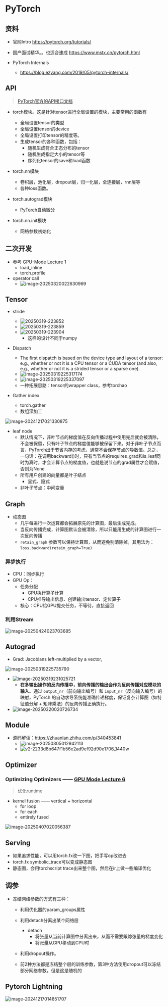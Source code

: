 # PyTorch

## 资料

* 官网Intro https://pytorch.org/tutorials/
* 国产面试精华。。也适合速成 https://www.mstx.cn/pytorch.html



* PyTorch Internals
  * https://blog.ezyang.com/2019/05/pytorch-internals/



## API

> [PyTorch官方的API接口文档](https://pytorch.org/docs/stable/index.html)

* torch模块。这是针对tensor进行全局设置的模块，主要常用的函数有
  * 全局设置tensor的类型
  * 全局设置tensor的device
  * 全局设置打印tensor的精度等。
  * 生成tensor的各种函数，包括：
    * 随机生成符合正态分布的tensor
    * 随机生成指定大小的tensor等
    * 序列化tensor的save和load函数

* torch.nn模块
  * 卷积层，池化层，dropout层，归一化层，全连接层，rnn层等
  * 各种loss函数。

* torch.autograd模块
  * [PyTorch自动微分](https://pytorch.org/tutorials/beginner/pytorch_with_examples.html)

* torch.nn.init模块
  * 网络参数初始化

## 二次开发

* 参考 GPU-Mode Lecture 1
  * load_inline
  * torch.profile
* operator call
  * ![image-20250320022630969](./pytorch/image-20250320022630969.png)
  

## Tensor

* stride
  * ![20250319-223852](pytorch/20250319-223852.jpeg)
  * ![20250319-223859](./pytorch/20250319-223859.jpeg)
  * ![20250319-223904](./pytorch/20250319-223904.jpeg)
    * 这样的设计不同于numpy
  
* Dispatch
  * The first dispatch is based on the device type and layout of a tensor: e.g., whether or not it is a CPU tensor or a CUDA tensor (and also, e.g., whether or not it is a strided tensor or a sparse one).
  * ![image-20250319225317174](./pytorch/image-20250319225317174.png)
  * ![image-20250319225337097](./pytorch/image-20250319225337097.png)
  * 一种拓展思路：tensor的wrapper class，参考torchao

* Gather index
  * torch.gather
  * 数组深加工


![image-20241217021330875](./pytorch/image-20241217021330875.png)

* leaf node
  * 默认情况下，非叶节点的梯度值在反向传播过程中使用完后就会被清除，不会被保留，只有叶子节点的梯度值能够被保留下来。对于非叶子节点而言，PyTorch出于节省内存的考虑，通常不会保存节点的导数值。总之，一句话：在调用backward()时，只有当节点的requires_grad和is_leaf同时为真时，才会计算节点的梯度值，也就是说节点的grad属性才会赋值，否则为None
  * 所有用户创建的向量都是叶子结点
    * 显式、隐式
  * 非叶子节点：中间变量



## Graph

* 动态图
  * 几乎每进行一次运算都会拓展原先的计算图，最后生成完成。
  * 当反向传播完成，计算图默认会被清除，所以只能用生成的计算图进行一次反向传播
  * `retain_graph` 参数可以保持计算图，从而避免别清除掉，其用法为：`loss.backward(retain_graph=True)`

### 异步执行

* CPU：同步执行
* GPU Op：
  * 任务分配
    * GPU执行算子计算
    * CPU推导输出信息、创建输出tensor、定位算子
  * 核心：CPU给GPU提交任务，不等待，直接返回

### 利用Stream

![image-20250424023703685](./pytorch/image-20250424023703685.png)



## Autograd

* Grad:  Jacobians left-multiplied by a vector,

![image-20250319225735790](pytorch/image-20250319225735790.png)

* ![image-20250319231025721](./pytorch/image-20250319231025721.png)
  * **在多输出操作的反向传播中，前向传播的输出会作为反向传播对应模块的输入**。通过 `output_nr`（前向输出编号）和 `input_nr`（反向输入编号）的映射，PyTorch 的自动求导系统能准确传递梯度，保证复杂计算图（如特征值分解 + 矩阵乘法）的反向传播正确执行。
* ![image-20250320020726734](./pytorch/image-20250320020726734.png)

## Module

* 源码解读：https://zhuanlan.zhihu.com/p/340453841
  * ![image-20250305012942113](./pytorch/image-20250305012942113.png)
  * ![v2-2233d8b647f1b56e2ad9ef92d90e1706_1440w](./pytorch/v2-2233d8b647f1b56e2ad9ef92d90e1706_1440w.jpg)



## Optimizer

### Optimizing Optimizers —— [GPU Mode Lecture 6](https://www.youtube.com/watch?v=hIop0mWKPHc)

> 优化runtime

* kernel fusion —— vertical + horizontal
  * for loop
  * for each
  * entirely fused

![image-20250407020056387](./pytorch/image-20250407020056387.png)

## Serving

* 如果追求性能，可以用torch.fx改一下图，把手写op改进去
* torch.fx symbolic_trace可以变成静态图
* 静态图，会用torchscript trace出来整个图，然后在ir上做一些编译优化



## 调参

* 冻结网络参数的方式有三种：

  - 利用优化器的param_groups属性

  - 利用detach分离出某个网络层
    - detach
      - 将张量从当前计算图中分离出来，从而不需要跟踪张量的梯度变化
      - 将张量从GPU移动到CPU时

  - 利用dropout操作。

  * 前2种方法都是冻结整个层的训练参数，第3种方法使用dropout可以冻结部分网络参数，但是这是随机的



## Pytorch Lightning

![image-20241217014851707](./pytorch/image-20241217014851707.png)